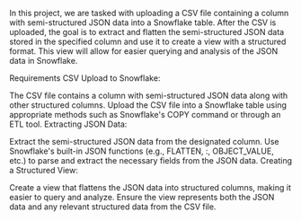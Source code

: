 In this project, we are tasked with uploading a CSV file containing a column with semi-structured JSON data into a Snowflake table.
After the CSV is uploaded, the goal is to extract and flatten the semi-structured JSON data stored in the specified column and use it to create a view with a structured format. This view will allow for easier querying and analysis of the JSON data in Snowflake.

Requirements
CSV Upload to Snowflake:

The CSV file contains a column with semi-structured JSON data along with other structured columns.
Upload the CSV file into a Snowflake table using appropriate methods such as Snowflake's COPY command or through an ETL tool.
Extracting JSON Data:

Extract the semi-structured JSON data from the designated column.
Use Snowflake's built-in JSON functions (e.g., FLATTEN, :, OBJECT_VALUE, etc.) to parse and extract the necessary fields from the JSON data.
Creating a Structured View:

Create a view that flattens the JSON data into structured columns, making it easier to query and analyze.
Ensure the view represents both the JSON data and any relevant structured data from the CSV file.
